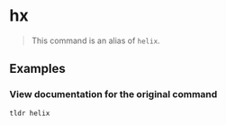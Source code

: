 # hx

> This command is an alias of `helix`.

## Examples

### View documentation for the original command

```bash
tldr helix
```
